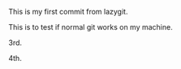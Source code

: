 This is my first commit from lazygit.

This is to test if normal git works on my machine.

3rd.

4th.
